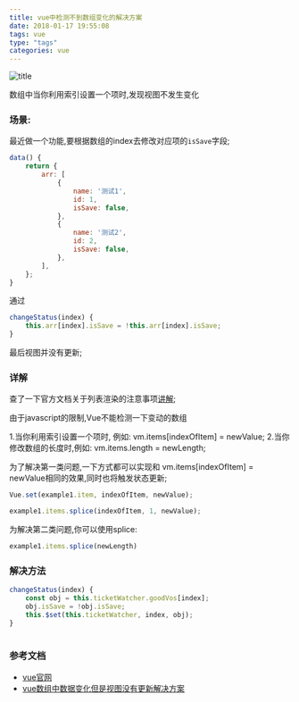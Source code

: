 ```yaml
---
title: vue中检测不到数组变化的解决方案
date: 2018-01-17 19:55:08
tags: vue
type: "tags"
categories: vue
---
```

![title](//upload-images.jianshu.io/upload_images/1541368-d9be1b3b39abc037?imageMogr2/auto-orient/strip%7CimageView2/2/w/1240)

数组中当你利用索引设置一个项时,发现视图不发生变化

<!--more-->
### 场景:
最近做一个功能,要根据数组的index去修改对应项的`isSave`字段;

```js
data() {
    return {
        arr: [
            {
                name: '测试1',
                id: 1,
                isSave: false,
            },
            {
                name: '测试2',
                id: 2,
                isSave: false,
            },
        ],
    };
}
```
通过
```js
changeStatus(index) {
    this.arr[index].isSave = !this.arr[index].isSave;
}
```
最后视图并没有更新;

### 详解

查了一下官方文档关于列表渲染的注意事项[讲解](https://cn.vuejs.org/v2/guide/list.html#%E6%95%B0%E7%BB%84%E6%9B%B4%E6%96%B0%E6%A3%80%E6%B5%8B);

由于javascript的限制,Vue不能检测一下变动的数组

1.当你利用索引设置一个项时, 例如: vm.items[indexOfItem] = newValue;
2.当你修改数组的长度时,例如: vm.items.length = newLength;

为了解决第一类问题,一下方式都可以实现和 vm.items[indexOfItem] = newValue相同的效果,同时也将触发状态更新;
```js
Vue.set(example1.item, indexOfItem, newValue);

```
```js
example1.items.splice(indexOfItem, 1, newValue);
```
为解决第二类问题,你可以使用splice:

```js
example1.items.splice(newLength)
```

### 解决方法

```js
changeStatus(index) {
    const obj = this.ticketWatcher.goodVos[index];
    obj.isSave = !obj.isSave;
    this.$set(this.ticketWatcher, index, obj);
}
  
```
### 参考文档

- [vue官网](https://cn.vuejs.org/v2/guide/list.html#%E6%95%B0%E7%BB%84%E6%9B%B4%E6%96%B0%E6%A3%80%E6%B5%8B)
- [vue数组中数据变化但是视图没有更新解决方案](http://blog.csdn.net/websoftware/article/details/73200957#reply)

